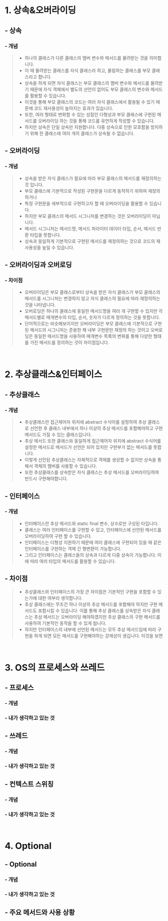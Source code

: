 # 1. 상속&오버라이딩
## - 상속
### - 개념
> - 하나의 클래스가 다른 클래스의 멤버 변수와 메서드를 물려받는 것을 의미합니다.
> - 이 때 물려받는 클래스를 자식 클래스라 하고, 물림하는 클래스를 부모 클래스라고 합니다.
> - 상속을 하게 되면 자식 클래스는 부모 클래스의 멤버 변수와 메서드를 물려받기 때문에 자식 객체에서 별도의 선언이 없어도 부모 클래스의 변수와 메서드를 활용할 수 있습니다.
> - 이것을 통해 부모 클래스의 코드는 여러 자식 클래스에서 활용될 수 있기 때문에 코드 재사용성이 높아지는 효과가 있습니다.
> - 또한, 여러 형태로 변화할 수 있는 성질인 다형성과 부모 클래스에 구현된 메서드를 오버라이딩 하는 것을 통해 코드를 유연하게 작성할 수 있습니다.
> - 하지만 상속은 단일 상속만 지원합니다. 다중 상속으로 인한 모호함을 방지하기 위해 한 클래스에 여러 개의 클래스가 상속될 수 없습니다.

<p></p>

## - 오버라이딩
### - 개념
> - 상속을 받은 자식 클래스가 필요에 따라 부모 클래스의 메서드를 재정의하는 것 입니다.
> - 부모 클래스에 기본적으로 작성된 구현문을 다르게 동작하기 위하여 재정의하거나
> - 특정 구현문을 세부적으로 구현하고자 할 때 오버라이딩을 활용할 수 있습니다.
> - 하지만 부모 클래스의 메서드 시그니처를 변경하는 것은 오버라이딩이 아닙니다.
> - 메서드 시그니처는 메서드명, 메서드 파라미터 데이터 타입, 순서, 메서드 반환 타입을 뜻합니다.
> - 상속과 동일하게 기본적으로 구현된 메서드를 재정의하는 것으로 코드의 재사용성을 높일 수 있습니다.

<p></p>

## - 오버라이딩과 오버로딩
### - 차이점
> - 오버라이딩은 부모 클래스로부터 상속을 받은 자식 클래스가 부모 클래스의 메서드를 시그니처는 변경하지 않고 자식 클래스의 필요에 따라 재정의하는 것을 나타냅니다.
> - 오버로딩은 하나의 클래스에 동일한 메서드명을 여러 개 구현할 수 있지만 각 메서드별로 매개변수의 타입, 순서, 숫자가 다르게 정의하는 것을 뜻합니다.
> - 단어적으로는 비슷해보이지만 오버라이딩은 부모 클래스에 기본적으로 구현된 메서드의 시그니처는 준용한 채 내부 구현문만 재정의 하는 것이고 오버로딩은 동일한 메서드명을 사용하여 매개변수 목록의 변화를 통해 다양한 형태를 가진 메서드를 정의하는 것이 차이점입니다.

<br>

# 2. 추상클래스&인터페이스
## - 추상클래스
### - 개념
> - 추상클래스란 접근제어자 위치에 abstract 수식어를 설정하여 추상 클래스로 선언한 후 클래스 내부에서 하나 이상의 추상 메서드를 포함해야하고 구현 메서드도 가질 수 있는 클래스입니다.
> - 추상 메서드 또한  클래스와 동일하게 접근제어자 위치에 abstract 수식어를 설정한 메서드로   메서드가 선언은 되어 있지만 구현부가 없는 메서드를 뜻합니다.
> - 이렇게 선언된 추상클래스는 자체적으로 객체를  생성할 수 없지만 상속을 통해서 객체의 멤버를 사용할 수 있습니다.
> - 또한 추상클래스를 상속받은 자식 클래스는 추상 메서드를 오버라이딩하여 반드시 구현해야합니다.

<p></p>

## - 인터페이스
### - 개념
> - 인터페이스란 추상 메서드와 static final 변수, 상수로만 구성된 타입니다.
> - 클래스는 여러 인터페이스를 구현할 수 있고, 인터페이스에 선언된 메서드를 오버라이딩하여 구현 할 수 있습니다.
> - 인터페이스는 다형성 지원하기 때문에 여러 클래스에 구현되어 있을 때 같은 인터페이스를 구현하는 객체 간 형변환이 가능합니다.
> - 그리고 인터페이스는 클래스들의 상속과 다르게 다중 상속이 가능합니다. 이에 따라 여러 타입의 메서드를 활용할 수 있습니다.


<p></p>

## - 차이점
> - 추상클래스와 인터페이스의 가장 큰 차이점은 기본적인 구현을 포함할 수 있는가에 대한 여부라 생각합니다.
> - 추상 클래스에는 무조건 하나 이상의 추상 메서드를 포함해야 하지만 구현 메서드도 포함시킬 수 있습니다. 이를 통해 추상 클래스를 상속받은 자식 클래스는 추상 메서드는 오버라이딩 해야하겠지만 추상 클래스의 구현 메서드를 사용하여 기본적인 동작을 할 수 있게 됩니다.
> - 하지만 인터페이스의 내부에 선언된 메서드는 모두 추상 메서드임에 따라 구현을 하게 되면 모든 메서드를 구현해야하는 강제성이 생깁니다. 이것을 보면 

<br>

# 3. OS의 프로세스와 쓰레드
## - 프로세스
### - 개념

### - 내가 생각하고 있는 것

<p></p>

## - 쓰레드
### - 개념

### - 내가 생각하고 있는 것

<p></p>

## - 컨텍스트 스위칭
### - 개념

### - 내가 생각하고 있는 것

<br>

# 4. Optional
## - Optional
### - 개념
### - 내가 생각하고 있는 것

<p></p>


## - 주요 메서드와 사용 상황
